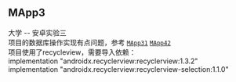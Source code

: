 ## MApp3
大学 -- 安卓实验三  
项目的数据库操作实现有点问题，参考 [`MApp31`](https://github.com/funoi/MApp31) [`MApp42`](https://github.com/funoi/MApp42)  
项目使用了recycleview，需要导入依赖：  
implementation "androidx.recyclerview:recyclerview:1.3.2"  
implementation "androidx.recyclerview:recyclerview-selection:1.1.0"  
